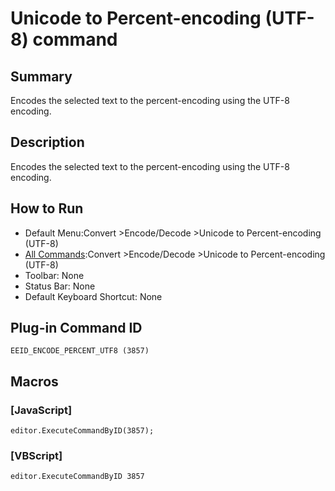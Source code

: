 # Unicode to Percent-encoding (UTF-8) command

## Summary

Encodes the selected text to the percent-encoding using the UTF-8 encoding.

## Description

Encodes the selected text to the percent-encoding using the UTF-8 encoding.

## How to Run

- Default Menu:Convert \>Encode/Decode \>Unicode to Percent-encoding (UTF-8)
- [All Commands](../tools/all_commands):Convert \>Encode/Decode \>Unicode to Percent-encoding (UTF-8)
- Toolbar:
None
- Status Bar: None
- Default Keyboard Shortcut: None

## Plug-in Command ID

```
EEID_ENCODE_PERCENT_UTF8 (3857)```

## Macros

### \[JavaScript\]

```
editor.ExecuteCommandByID(3857);
```

### \[VBScript\]

```
editor.ExecuteCommandByID 3857
```
